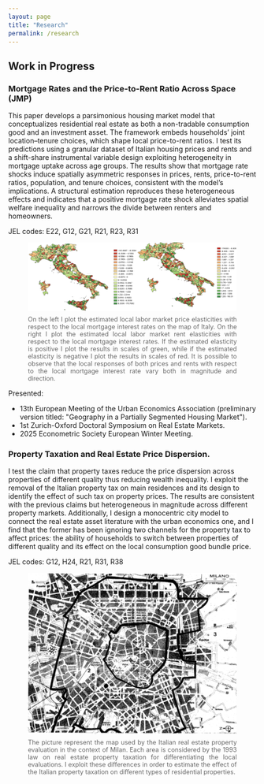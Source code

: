 ```yaml
---
layout: page
title: "Research"
permalink: /research
---
```


## Work in Progress

### Mortgage Rates and the Price-to-Rent Ratio Across Space (JMP)				

This paper develops a parsimonious housing market model that conceptualizes residential real estate as both a non-tradable consumption good and an investment asset. The framework embeds households’ joint location–tenure choices, which shape local price-to-rent ratios. I test its predictions using a granular dataset of Italian housing prices and rents and a shift-share instrumental variable design exploiting heterogeneity in mortgage uptake across age groups. The results show that mortgage rate shocks induce spatially asymmetric responses in prices, rents, price-to-rent ratios, population, and tenure choices, consistent with the model’s implications. A structural estimation reproduces these heterogeneous effects and indicates that a positive mortgage rate shock alleviates spatial welfare inequality and narrows the divide between renters and homeowners.

JEL codes: E22, G12, G21, R21, R23, R31

<figure>
  <img src="/assets/images/PriceandRentMaps.png" alt="Price and Rent Elasticities" width="900">
  <figcaption style="font-size: 0.9em; color: #666; text-align: justify; margin-top: 0.5em;">
  On the left I plot the estimated local labor market price elasticities with respect to the local mortgage interest rates on the map of Italy. On the right I plot the estimated local labor market rent elasticities with respect to the local mortgage interest rates. If the estimated elasticity is positive I plot the results in scales of green, while if the estimated elasticity is negative I plot the results in scales of red. It is possible to observe that the local responses of both prices and rents with respect to the local mortgage interest rate vary both in magnitude and direction.</figcaption>
</figure>  

        
  
Presented:
- 13th European Meeting of the Urban Economics Association (preliminary version titled: "Geography in a Partially Segmented Housing Market").
- 1st Zurich-Oxford Doctoral Symposium on Real Estate Markets.
- 2025 Econometric Society European Winter Meeting.

### Property Taxation and Real Estate Price Dispersion.

I test the claim that property taxes reduce the price dispersion across properties of different quality thus reducing wealth inequality. I exploit the removal of the Italian property tax on main residences and its design to identify the effect of such tax on property prices. The results are consistent with the previous claims but heterogeneous in magnitude across different property markets. Additionally, I design a monocentric city model to connect the real estate asset literature with the urban economics one, and I find that the former has been ignoring two channels for the property tax to affect prices: the ability of households to switch between properties of different quality and its effect on the local consumption good bundle price.				

JEL codes: G12, H24, R21, R31, R38

<figure>
  <img src="/assets/images/MilanMap.jpg" alt="Milan Fiscal Map" width="750">
  <figcaption style="font-size: 0.9em; color: #666; text-align: justify; margin-top: 0.5em;">
  The picture represent the map used by the Italian real estate property evaluation in the context of Milan. Each area is considered by the 1993 law on real estate property taxation for differentiating the local evaluations. I exploit these differences in order to estimate the effect of the Italian property taxation on different types of residential properties.</figcaption>
</figure>  
